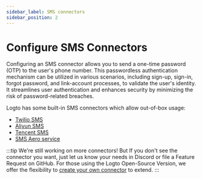 ```yaml
---
sidebar_label: SMS connectors
sidebar_position: 2
---
```


# Configure SMS Connectors

Configuring an SMS connector allows you to send a one-time password (OTP) to the user's phone number. This passwordless authentication mechanism can be utilized in various scenarios, including sign-up, sign-in, forgot password, and link-account processes, to validate the user's identity. It streamlines user authentication and enhances security by minimizing the risk of password-related breaches.

Logto has some built-in SMS connectors which allow out-of-box usage:

- [Twilio SMS](https://github.com/logto-io/logto/tree/master/packages/connectors/connector-twilio-sms)
- [Aliyun SMS](https://github.com/logto-io/logto/tree/master/packages/connectors/connector-aliyun-sms)
- [Tencent SMS](https://github.com/logto-io/logto/tree/master/packages/connectors/connector-tencent-sms)
- [SMS Aero service](https://github.com/logto-io/logto/tree/master/packages/connectors/connector-smsaero)

:::tip
We're still working on more connectors! But If you don't see the connector you want, just let us know your needs in Discord or file a Feature Request on GitHub.
For those using the Logto Open-Source Version, we offer the flexibility to [create your own connector](../../configure-connectors/create-your-connector/README.md) to extend.
:::
